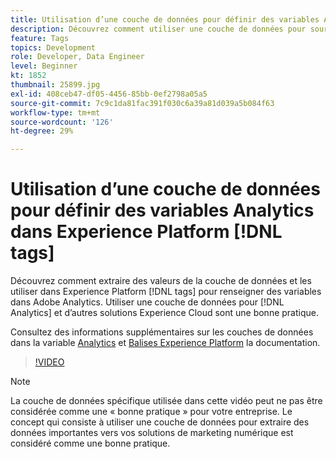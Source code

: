 ```yaml
---
title: Utilisation d’une couche de données pour définir des variables Analytics dans Experience Platform [!DNL tags]
description: Découvrez comment utiliser une couche de données pour sources des données Analytics et d’autres solutions Experience Cloud.
feature: Tags
topics: Development
role: Developer, Data Engineer
level: Beginner
kt: 1852
thumbnail: 25899.jpg
exl-id: 408ceb47-df05-4456-85bb-0ef2798a05a5
source-git-commit: 7c9c1da81fac391f030c6a39a81d039a5b084f63
workflow-type: tm+mt
source-wordcount: '126'
ht-degree: 29%

---
```


# Utilisation d’une couche de données pour définir des variables Analytics dans Experience Platform [!DNL tags]

Découvrez comment extraire des valeurs de la couche de données et les utiliser dans Experience Platform [!DNL tags] pour renseigner des variables dans Adobe Analytics. Utiliser une couche de données pour [!DNL Analytics] et d’autres solutions Experience Cloud sont une bonne pratique.

Consultez des informations supplémentaires sur les couches de données dans la variable [Analytics](https://experienceleague.adobe.com/docs/analytics/implementation/prepare/data-layer.html?lang=fr) et [Balises Experience Platform](https://experienceleague.adobe.com/docs/experience-platform/tags/extensions/client/client-data-layer/overview.html) la documentation.

>[!VIDEO](https://video.tv.adobe.com/v/25899/?quality=12&learn=on)

>[!NOTE]
>
>La couche de données spécifique utilisée dans cette vidéo peut ne pas être considérée comme une « bonne pratique » pour votre entreprise. Le concept qui consiste à utiliser une couche de données pour extraire des données importantes vers vos solutions de marketing numérique est considéré comme une bonne pratique.
